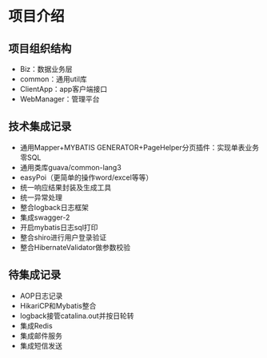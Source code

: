 # 项目介绍

## 项目组织结构
- Biz：数据业务层
- common：通用util库
- ClientApp：app客户端接口
- WebManager：管理平台

## 技术集成记录
- 通用Mapper+MYBATIS GENERATOR+PageHelper分页插件：实现单表业务零SQL
- 通用类库guava/common-lang3
- easyPoi（更简单的操作word/excel等等）
- 统一响应结果封装及生成工具
- 统一异常处理
- 整合logback日志框架
- 集成swagger-2 
- 开启mybatis日志sql打印
- 整合shiro进行用户登录验证
- 整合HibernateValidator做参数校验


## 待集成记录
- AOP日志记录
- HikariCP和Mybatis整合
- logback接管catalina.out并按日轮转
- 集成Redis
- 集成邮件服务
- 集成短信发送
